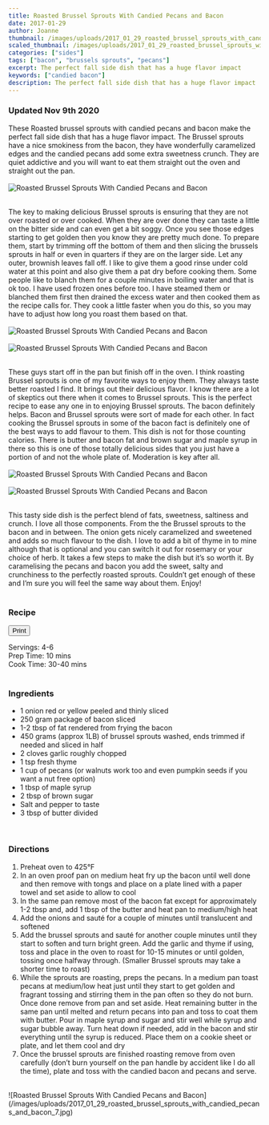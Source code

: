 ```yaml
---
title: Roasted Brussel Sprouts With Candied Pecans and Bacon
date: 2017-01-29
author: Joanne
thumbnail: /images/uploads/2017_01_29_roasted_brussel_sprouts_with_candied_pecans_and_bacon_1.jpg
scaled_thumbnail: /images/uploads/2017_01_29_roasted_brussel_sprouts_with_candied_pecans_and_bacon_0.jpg
categories: ["sides"]
tags: ["bacon", "brussels sprouts", "pecans"]
excerpt: The perfect fall side dish that has a huge flavor impact
keywords: ["candied bacon"]
description: The perfect fall side dish that has a huge flavor impact
---
```

<span class="blog-text">

### Updated Nov 9th 2020
These Roasted brussel sprouts with candied pecans and bacon make the perfect fall side dish that has a huge flavor impact. The Brussel sprouts have a nice smokiness from the bacon, they have wonderfully caramelized edges and the candied pecans add some extra sweetness crunch. They are quiet addictive and you will want to eat them straight out the oven and straight out the pan. 
</br>
</br>
![Roasted Brussel Sprouts With Candied Pecans and Bacon](/images/uploads/2017_01_29_roasted_brussel_sprouts_with_candied_pecans_and_bacon_2.jpg)
</br>
</br>

The key to making delicious Brussel sprouts is ensuring that they are not over roasted  or over cooked. When they are over done they can taste a little on the bitter side and can even get a bit soggy. Once you see those edges starting to get golden then you know they are pretty much done. To prepare them, start by trimming off the bottom of them and then slicing the brussels sprouts in half or even in quarters if they are on the larger side. Let any outer, brownish leaves fall off. I like to give them a good rinse under cold water at this point and also give them a pat dry before cooking them. Some people like to blanch them for a couple minutes in boiling water and that is ok too. I have used frozen ones before too. I have steamed them or blanched them first then drained the excess water and then cooked them as the recipe calls for. They cook a little faster when you do this, so you may have to adjust how long you roast them based on that.
</br>
</br>
![Roasted Brussel Sprouts With Candied Pecans and Bacon](/images/uploads/2017_01_29_roasted_brussel_sprouts_with_candied_pecans_and_bacon_3.jpg)
</br>
</br>
![Roasted Brussel Sprouts With Candied Pecans and Bacon](/images/uploads/2017_01_29_roasted_brussel_sprouts_with_candied_pecans_and_bacon_4.jpg)
</br>
</br>

These guys start off in the pan but finish off in the oven. I think roasting Brussel sprouts is one of my favorite ways to enjoy them. They always taste better roasted I find. It brings out their delicious flavor. I know there are a lot of skeptics out there when it comes to Brussel sprouts. This is the perfect recipe to ease any one in to enjoying Brussel sprouts. The bacon definitely helps. Bacon and Brussel sprouts were sort of made for each other. In fact cooking the Brussel sprouts in some of the bacon fact is definitely one of the best ways to add flavour to them. This dish is not for those counting calories. There is butter and bacon fat and brown sugar and maple syrup in there so this is one of those totally delicious sides that you just have a portion of and not the whole plate of. Moderation is key after all.
</br>
</br>
![Roasted Brussel Sprouts With Candied Pecans and Bacon](/images/uploads/2017_01_29_roasted_brussel_sprouts_with_candied_pecans_and_bacon_5.jpg)
</br>
</br>
![Roasted Brussel Sprouts With Candied Pecans and Bacon](/images/uploads/2017_01_29_roasted_brussel_sprouts_with_candied_pecans_and_bacon_6.jpg)
</br>
</br>

This tasty side dish is the perfect blend of fats, sweetness, saltiness and crunch. I love all those components. From the the Brussel sprouts to the bacon and in between. The onion gets nicely caramelized and sweetened and adds so much flavour to the dish. I love to add a bit of thyme in to mine although that is optional and you can switch it out for rosemary or your choice of herb. It takes a few steps to make the dish but it’s so worth it. By caramelising the pecans and bacon you add the sweet, salty and crunchiness to the perfectly roasted sprouts. Couldn’t get enough of these and I’m sure you will feel the same way about them. Enjoy! 
</br>
</br>
<!--{{< youtube 2U5KL1buARQ >}}
</br>
</br>-->
</span>

### Recipe
<div print_button><form>
<input type="button" value="Print" class="btn__print" onClick="window.print()">
</form></div>

<div>Servings: <span itemprop="recipeYield">4-6</div>
<div>Prep Time: <meta itemprop="prepTime" content="PT10M">10 mins</div>
<div>Cook Time: <meta itemprop="cookTime" content="PT40M">30-40 mins</div>
</br>

### Ingredients

* <span itemprop="recipeIngredient">1 onion red or yellow peeled and thinly sliced </span>
* <span itemprop="recipeIngredient">250 gram package of bacon sliced</span>
* <span itemprop="recipeIngredient">1-2 tbsp of fat rendered from frying the bacon </span>
* <span itemprop="recipeIngredient">450 grams (approx 1LB) of brussel sprouts washed, ends trimmed if needed and sliced in half</span>
* <span itemprop="recipeIngredient">2 cloves garlic roughly chopped</span>
* <span itemprop="recipeIngredient">1 tsp fresh thyme </span>
* <span itemprop="recipeIngredient">1 cup of pecans (or walnuts work too and even pumpkin seeds if you want a nut free option)</span>
* <span itemprop="recipeIngredient">1 tbsp of maple syrup</span>
* <span itemprop="recipeIngredient">2 tbsp of brown sugar</span>
* <span itemprop="recipeIngredient">Salt and pepper to  taste </span>
* <span itemprop="recipeIngredient">3 tbsp of butter divided </span>
</br>

### Directions
1.	Preheat oven to 425°F 
2.	In an oven proof pan on medium heat fry up the bacon until well done and then remove with tongs and place on a plate lined with a paper towel and set aside to allow to cool
3.	In the same pan remove most of the bacon fat except for approximately 1-2 tbsp and, add 1 tbsp of the butter and heat pan to medium/high heat 
4.	Add the onions and sauté for a couple of minutes until translucent and softened 
5.	Add the brussel sprouts and sauté for another couple minutes until they start to soften and turn bright green. Add the garlic and thyme if using, toss and place in the oven to roast for 10-15 minutes or until golden, tossing once halfway through. (Smaller Brussel sprouts may take a shorter time to roast)
6.	While the sprouts are roasting, preps the pecans. In a medium pan toast pecans at medium/low heat just until they start to get golden and fragrant tossing and stirring them in the pan often so they do not burn. Once done remove from pan and set aside. Heat remaining butter in the same pan until melted and return pecans into pan and toss to coat them with butter. Pour in maple syrup and sugar and stir well while syrup and sugar bubble away. Turn heat down if needed, add in the bacon and stir everything until the syrup is reduced. Place them on a cookie sheet or plate, and let them cool and dry
7.	Once the brussel sprouts are finished roasting remove from oven carefully (don’t burn yourself on the pan handle by accident like I do all the time), plate and toss with the candied bacon and pecans and serve.

</br>
![Roasted Brussel Sprouts With Candied Pecans and Bacon](/images/uploads/2017_01_29_roasted_brussel_sprouts_with_candied_pecans_and_bacon_7.jpg)